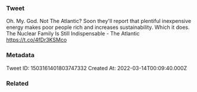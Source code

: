 ### Tweet
Oh. My. God. Not The Atlantic? Soon they'll report that plentiful inexpensive energy makes poor people rich and increases sustainability. Which it does. The Nuclear Family Is Still Indispensable - The Atlantic https://t.co/4fDr3KSMco

### Metadata
Tweet ID: 1503161401803747332
Created At: 2022-03-14T00:09:40.000Z

### Related

